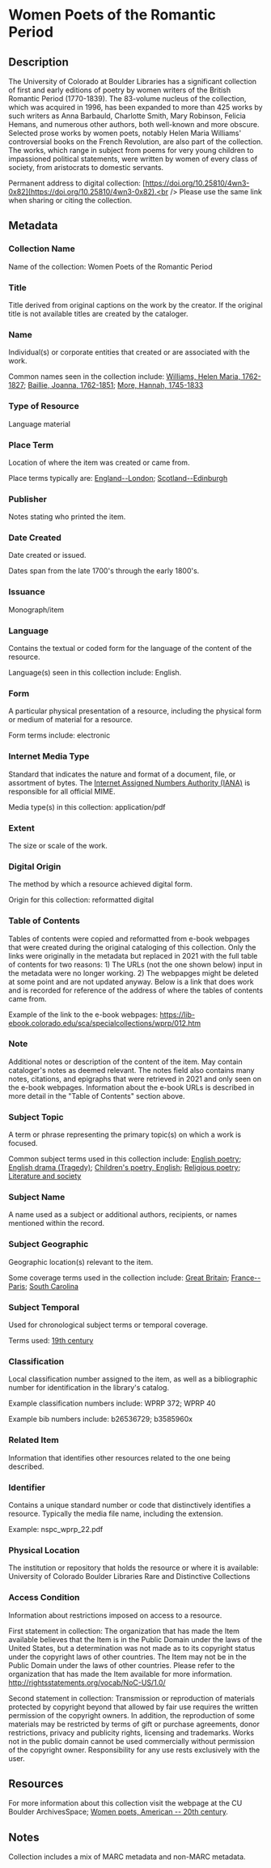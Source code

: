 # Women Poets of the Romantic Period
## Description
The University of Colorado at Boulder Libraries has a significant collection of first and early editions of poetry by women writers of the British Romantic Period (1770-1839). The 83-volume nucleus of the collection, which was acquired in 1996, has been expanded to more than 425 works by such writers as Anna Barbauld, Charlotte Smith, Mary Robinson, Felicia Hemans, and numerous other authors, both well-known and more obscure. Selected prose works by women poets, notably Helen Maria Williams' controversial books on the French Revolution, are also part of the collection. The works, which range in subject from poems for very young children to impassioned political statements, were written by women of every class of society, from aristocrats to domestic servants. 

Permanent address to digital collection: [https://doi.org/10.25810/4wn3-0x82](https://doi.org/10.25810/4wn3-0x82).<br /> 
Please use the same link when sharing or citing the collection.
## Metadata
### Collection Name
Name of the collection: Women Poets of the Romantic Period
### Title
Title derived from original captions on the work by the creator. If the original title is not available titles are created by the cataloger.
### Name
Individual(s) or corporate entities that created or are associated with the work. 

Common names seen in the collection include: [Williams, Helen Maria, 1762-1827](http://id.loc.gov/authorities/names/n50015768); [Baillie, Joanna, 1762-1851](http://id.loc.gov/authorities/names/n50020865); [More, Hannah, 1745-1833](http://id.loc.gov/authorities/names/n50004618)
### Type of Resource
Language material
### Place Term
Location of where the item was created or came from.

Place terms typically are: [England--London](http://id.worldcat.org/fast/1204271); [Scotland--Edinburgh](http://id.worldcat.org/fast/1205145)
### Publisher
Notes stating who printed the item.
### Date Created
Date created or issued. 

Dates span from the late 1700's through the early 1800's.
### Issuance
Monograph/item
### Language
Contains the textual or coded form for the language of the content of the resource. 

Language(s) seen in this collection include: English.
### Form
A particular physical presentation of a resource, including the physical form or medium of material for a resource. 

Form terms include: electronic
### Internet Media Type
Standard that indicates the nature and format of a document, file, or assortment of bytes. The [Internet Assigned Numbers Authority (IANA)](https://www.iana.org/assignments/media-types/media-types.xhtml) is responsible for all official MIME. 

Media type(s) in this collection: application/pdf
### Extent
The size or scale of the work.
### Digital Origin
The method by which a resource achieved digital form.

 Origin for this collection: reformatted digital

### Table of Contents
Tables of contents were copied and reformatted from e-book webpages that were created during the original cataloging of this collection. Only the links were originally in the metadata but replaced in 2021 with the full table of contents for two reasons: 1) The URLs (not the one shown below) input in the metadata were no longer working. 2) The webpapges might be deleted at some point and are not updated anyway. Below is a link that does work and is recorded for reference of the address of where the tables of contents came from.  

Example of the link to the e-book webpages: https://lib-ebook.colorado.edu/sca/specialcollections/wprp/012.htm
### Note
Additional notes or description of the content of the item. May contain cataloger's notes as deemed relevant. The notes field also contains many notes, citations, and epigraphs that were retrieved in 2021 and only seen on the e-book webpages. Information about the e-book URLs is described in more detail in the "Table of Contents" section above.

### Subject Topic
A term or phrase representing the primary topic(s) on which a work is focused. 

Common subject terms used in this collection include: [English poetry](http://id.loc.gov/authorities/subjects/sh85043932); [English drama (Tragedy)](http://id.worldcat.org/fast/910801); [Children's poetry, English](http://id.loc.gov/authorities/subjects/sh85023735); [Religious poetry](http://id.loc.gov/authorities/subjects/sh85112702); [Literature and society](http://id.worldcat.org/fast/1000096)
### Subject Name
A name used as a subject or additional authors, recipients, or names mentioned within the record.

### Subject Geographic
Geographic location(s) relevant to the item. 

Some coverage terms used in the collection include: [Great Britain](http://id.worldcat.org/fast/1204623); [France--Paris](http://id.worldcat.org/fast/1205283); [South Carolina](http://id.worldcat.org/fast/1204600)
### Subject Temporal
Used for chronological subject terms or temporal coverage. 

Terms used: [19th century](http://id.loc.gov/authorities/subjects/sh2002012475)
### Classification
Local classification number assigned to the item, as well as a bibliographic number for identification in the library's catalog.

Example classification numbers include: WPRP 372; WPRP 40

Example bib numbers include: b26536729; b3585960x
### Related Item
Information that identifies other resources related to the one being described.

### Identifier
Contains a unique standard number or code that distinctively identifies a resource. Typically the media file name, including the extension. 

Example: nspc_wprp_22.pdf

### Physical Location
The institution or repository that holds the resource or where it is available: University of Colorado Boulder Libraries Rare and Distinctive Collections
### Access Condition
Information about restrictions imposed on access to a resource.

First statement in collection: The organization that has made the Item available believes that the Item is in the Public Domain under the laws of the United States, but a determination was not made as to its copyright status under the copyright laws of other countries. The Item may not be in the Public Domain under the laws of other countries. Please refer to the organization that has made the Item available for more information. http://rightsstatements.org/vocab/NoC-US/1.0/ 

Second statement in collection: Transmission or reproduction of materials protected by copyright beyond that allowed by fair use requires the written permission of the copyright owners. In addition, the reproduction of some materials may be restricted by terms of gift or purchase agreements, donor restrictions, privacy and publicity rights, licensing and trademarks. Works not in the public domain cannot be used commercially without permission of the copyright owner. Responsibility for any use rests exclusively with the user.
## Resources
For more information about this collection visit the webpage at the CU Boulder ArchivesSpace; [Women poets, American -- 20th century](https://archives.colorado.edu/subjects/144).

## Notes
Collection includes a mix of MARC metadata and non-MARC metadata.
